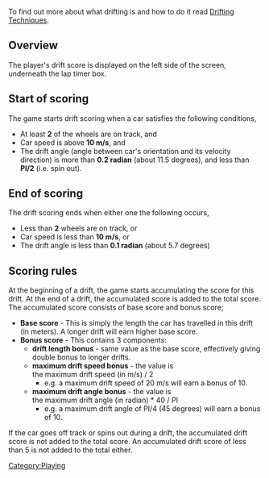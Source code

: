 To find out more about what drifting is and how to do it read [Drifting Techniques](Drifting_techniques.md).

Overview
--------

The player's drift score is displayed on the left side of the screen, underneath the lap timer box.

Start of scoring
----------------

The game starts drift scoring when a car satisfies the following conditions,

-   At least **2** of the wheels are on track, and
-   Car speed is above **10 m/s**, and
-   The drift angle (angle between car's orientation and its velocity direction) is more than **0.2 radian** (about 11.5 degrees), and less than **PI/2** (i.e. spin out).

End of scoring
--------------

The drift scoring ends when either one the following occurs,

-   Less than **2** wheels are on track, or
-   Car speed is less than **10 m/s**, or
-   The drift angle is less than **0.1 radian** (about 5.7 degrees)

Scoring rules
-------------

At the beginning of a drift, the game starts accumulating the score for this drift. At the end of a drift, the accumulated score is added to the total score. The accumulated score consists of base score and bonus score;

-   **Base score** - This is simply the length the car has travelled in this drift (in meters). A longer drift will earn higher base score.
-   **Bonus score** - This contains 3 components:
    -   **drift length bonus** - same value as the base score, effectively giving double bonus to longer drifts.
    -   **maximum drift speed bonus** - the value is the maximum drift speed (in m/s) / 2
        -   e.g. a maximum drift speed of 20 m/s will earn a bonus of 10.
    -   **maximum drift angle bonus** - the value is the maximum drift angle (in radian) * 40 / PI
        -   e.g. a maximum drift angle of PI/4 (45 degrees) will earn a bonus of 10.

If the car goes off track or spins out during a drift, the accumulated drift score is not added to the total score. An accumulated drift score of less than 5 is not added to the total either.

<Category:Playing>
